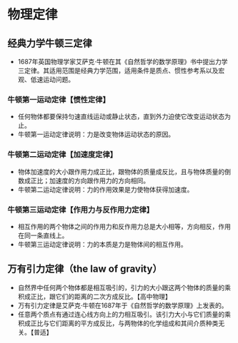 # 物理定律

## 经典力学牛顿三定律
- 1687年英国物理学家艾萨克·牛顿在其《自然哲学的数学原理》书中提出力学三定律。其适用范围是经典力学范围，适用条件是质点、惯性参考系以及宏观、低速运动问题。

### 牛顿第一运动定律【惯性定律】
- 任何物体都要保持匀速直线运动或静止状态，直到外力迫使它改变运动状态为止。
- 牛顿第一运动定律说明：力是改变物体运动状态的原因。

### 牛顿第二运动定律【加速度定律】
- 物体加速度的大小跟作用力成正比，跟物体的质量成反比，且与物体质量的倒数成正比；加速度的方向跟作用力的方向相同。
- 牛顿第二运动定律说明：力的作用效果是力使物体获得加速度。

### 牛顿第三运动定律【作用力与反作用力定律】
- 相互作用的两个物体之间的作用力和反作用力总是大小相等，方向相反，作用在同一条直线上。
- 牛顿第三运动定律说明：力的本质是力是物体间的相互作用。

## 万有引力定律（the law of gravity）
- 自然界中任何两个物体都是相互吸引的，引力的大小跟这两个物体的质量的乘积成正比，跟它们的距离的二次方成反比。【高中物理】
- 万有引力定律是艾萨克·牛顿在1687年于《自然哲学的数学原理》上发表的。
- 任意两个质点有通过连心线方向上的力相互吸引。该引力大小与它们质量的乘积成正比与它们距离的平方成反比，与两物体的化学组成和其间介质种类无关。【普适】

